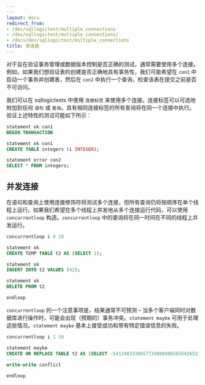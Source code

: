 ```yaml
---
---
layout: docu
redirect_from:
- /dev/sqllogictest/multiple_connections
- /dev/sqllogictest/multiple_connections/
- /docs/dev/sqllogictest/multiple_connections
title: 多连接
---
```


对于旨在验证事务管理或数据版本控制是否正确的测试，通常需要使用多个连接。例如，如果我们想验证表的创建是否正确地具有事务性，我们可能希望在 `con1` 中启动一个事务并创建表，然后在 `con2` 中执行一个查询，检查该表在提交之前是否不可访问。

我们可以在 sqllogictests 中使用 `连接标签` 来使用多个连接。连接标签可以可选地附加到任何 `语句` 或 `查询`。具有相同连接标签的所有查询将在同一个连接中执行。验证上述特性的测试可能如下所示：

```sql
statement ok con1
BEGIN TRANSACTION

statement ok con1
CREATE TABLE integers (i INTEGER);

statement error con2
SELECT * FROM integers;
```

## 并发连接

在语句和查询上使用连接修饰符将测试多个连接，但所有查询仍将按顺序在单个线程上运行。如果我们希望在多个线程上并发地从多个连接运行代码，可以使用 `concurrentloop` 构造。`concurrentloop` 中的查询将在同一时间在不同的线程上并发运行。

```sql
concurrentloop i 0 10

statement ok
CREATE TEMP TABLE t2 AS (SELECT 1);

statement ok
INSERT INTO t2 VALUES (42);

statement ok
DELETE FROM t2

endloop
```

`concurrentloop` 的一个注意事项是，结果通常不可预测 – 当多个客户端同时对数据库进行操作时，可能会出现（预期的）事务冲突。`statement maybe` 可用于处理这些情况。`statement maybe` 基本上接受成功和带有特定错误信息的失败。

```sql
concurrentloop i 1 10

statement maybe
CREATE OR REPLACE TABLE t2 AS (SELECT -54124033386577348004002656426531535114 FROM t2 LIMIT 70%);
----
write-write conflict

endloop
```